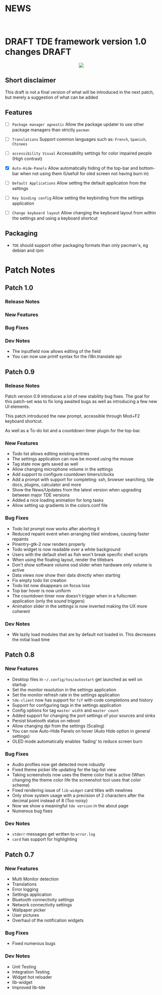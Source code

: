 # NEWS

<br />

# DRAFT TDE framework version 1.0 changes DRAFT

<center> <img src="https://tos.odex.be/docs/images/logo.png" /> </center>

## Short disclaimer

This draft is not a final version of what will be introduced in the next patch, but merely a suggestion of what can be added

## Features

- [ ] `Package manager agnostic` Allow the package updater to use other package managers than strictly `pacman`
- [ ] `Translations` Support common languages such as: `French`, `Spanish`, `Chinees`
- [ ] `accessibility Visual` Accessability settings for color impaired people (High contrast)
- [X] `Auto-Hide-Panels` Allow automatically hiding of the top-bar and bottom-bar when not using them (Usefull for oled screen not having burn in)
- [ ] `Default Applications` Allow setting the default application from the settings
- [ ] `Key binding config` Allow setting the keybinding from the settings application
- [ ] `Change keyboard layout` Allow changing the keyboard layout from within the settings and using a keyboard shortcut


## Packaging

- `TDE` should support other packaging formats than only pacman's, eg debian and rpm


# Patch Notes

## Patch 1.0

### Release Notes

### New Features

### Bug Fixes

### Dev Notes
- The inputfield now allows editing of the field
- You can now use printf syntax for the i18n.translate api


## Patch 0.9

### Release Notes

Patch version 0.9 introduces a lot of new stability bug fixes.
The goal for this patch-set was to fix long awaited bugs as well as introducing a few new UI elements.

This patch introduced the new prompt, accessible through <span font_weight="bold">Mod+F2</span> keyboard shortcut.

As well as a To-do list and a countdown timer plugin for the top-bar.

### New Features

- Todo list allows editing existing entries
- The settings application can now be moved using the mouse
- Tag state now gets saved as well
- Allow changing microphone volume in the settings
- Add support to configure countdown timers/clocks
- Add a prompt with support for completing: ssh, browser searching, tde docs, plugins, calculator and more
- Show the News/Updates from the latest version when upgrading between major TDE versions
- Added a nice loading animation for long tasks
- Allow setting up gradients in the colors.conf file

### Bug Fixes

- Todo list prompt now works after aborting it
- Reduced repaint event when arranging tiled windows, causing faster repaints
- Pinentry-gtk-2 now renders properly
- Todo widget is now readable over a white background
- Users with the default shell as fish won't break specific shell scripts
- When using the floating layout, render the titlebars
- Don't show software volume osd slider when hardware only volume is active
- Data views now show their data directly when starting
- Fix empty todo list creation
- Todo list now disappears on focus loss
- Top bar hover is now uniform
- The countdown timer now doesn't trigger when in a fullscreen application (only the sound triggers)
- Animation slider in the settings is now inverted making the UX more coherent

### Dev Notes

- We lazily load modules that are by default not loaded in. This decreases the initial load time


## Patch 0.8

### New Features

- Desktop files in `~/.config/tos/autostart` get launched as well on startup
- Set the monitor resolution in the settings application
- Set the monitor refresh rate in the settings application
- `tde-client` now has support for `fzf` with code completions and history
- Support for configuring tags in the settings application
- Config options for tag `master width` and `master count`
- Added support for changing the port settings of your sources and sinks
- Persist bluetooth status on reboot
- Allow changing dpi from the settings (Scaling)
- You can now Auto-Hide Panels on hover (Auto Hide option in general settings)
- OLED mode automatically enables 'fading' to reduce screen burn

### Bug Fixes

- Audio profiles now get detected more robustly
- Fixed theme picker life updating for the tag-list view
- Taking screenshots now uses the theme color that is active (When changing the theme color life the screenshot tool uses that color scheme)
- Fixed rendering issue of `lib-widget` card titles with newlines
- Only show system usage with a precision of 2 characters after the decimal point instead of 8 (Too noisy)
- Now we show a meaningful `tde version` in the about page
- Numerous bug fixes

### Dev Notes

- `stderr` messages get written to `error.log`
- `card` has support for highlighting

## Patch 0.7

### New Features

- Multi Monitor detection
- Translations
- Error logging
- Settings application
- Bluetooth connectivity settings
- Network connectivity settings
- Wallpaper picker
- User pictures
- Overhaul of the notification widgets

### Bug Fixes

- Fixed numerous bugs

### Dev Notes

- Unit Testing
- Integration Testing
- Widget hot reloader
- lib-widget
- Improved lib-tde
